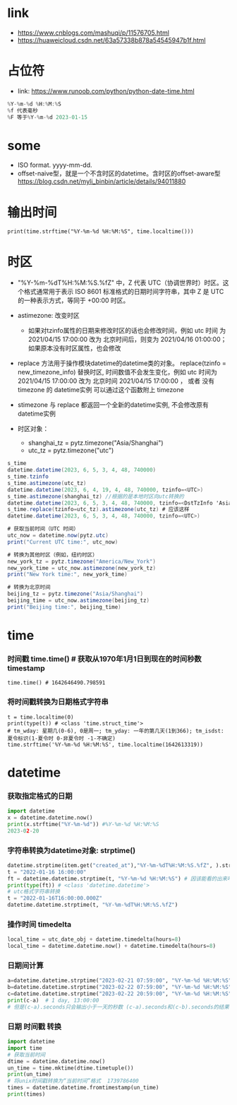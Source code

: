# link
- https://www.cnblogs.com/mashuqi/p/11576705.html
- https://huaweicloud.csdn.net/63a57338b878a54545947b1f.html
# 占位符
- link: https://www.runoob.com/python/python-date-time.html
```cs
%Y-%m-%d %H:%M:%S
%f 代表毫秒
%F 等于%Y-%m-%d 2023-01-15
```


# some
- ISO format.  yyyy-mm-dd.
- offset-naive型，就是一个不含时区的datetime。含时区的offset-aware型 https://blog.csdn.net/myli_binbin/article/details/94011880
# 输出时间
`print(time.strftime("%Y-%m-%d %H:%M:%S", time.localtime()))`

# 时区
- "%Y-%m-%dT%H:%M:%S.%fZ" 中，Z 代表 UTC（协调世界时）时区。这个格式通常用于表示 ISO 8601 标准格式的日期时间字符串，其中 Z 是 UTC 的一种表示方式，等同于 +00:00 时区。
- astimezone: 改变时区
    - 如果对tzinfo属性的日期来修改时区的话也会修改时间，例如 utc 时间 为 2021/04/15 17:00:00 改为 北京时间后，则变为 2021/04/16 01:00:00；如果原本没有时区属性，也会修改
- replace 方法用于操作模块datetime的datetime类的对象。 replace(tzinfo = new_timezone_info) 替换时区, 时间数值不会发生变化，例如 utc 时间为 2021/04/15 17:00:00 改为 北京时间 2021/04/15 17:00:00 ， 或者 没有timezone 的 datetime实例 可以通过这个函数附上 timezone
- stimezone 与 replace 都返回一个全新的datetime实例, 不会修改原有datetime实例

- 时区对象：
    - shanghai_tz = pytz.timezone("Asia/Shanghai")
    - utc_tz = pytz.timezone("utc")
```cs
s_time
datetime.datetime(2023, 6, 5, 3, 4, 48, 740000)
s_time.tzinfo
s_time.astimezone(utc_tz)
datetime.datetime(2023, 6, 4, 19, 4, 48, 740000, tzinfo=<UTC>)
s_time.astimezone(shanghai_tz) //根据的是本地时区向utc转换的
datetime.datetime(2023, 6, 5, 3, 4, 48, 740000, tzinfo=<DstTzInfo 'Asia/Shanghai' CST+8:00:00 STD>)
s_time.replace(tzinfo=utc_tz).astimezone(utc_tz) # 应该这样
datetime.datetime(2023, 6, 5, 3, 4, 48, 740000, tzinfo=<UTC>)

# 获取当前时间（UTC 时间）
utc_now = datetime.now(pytz.utc)
print("Current UTC time:", utc_now)

# 转换为其他时区（例如，纽约时区）
new_york_tz = pytz.timezone("America/New_York")
new_york_time = utc_now.astimezone(new_york_tz)
print("New York time:", new_york_time)

# 转换为北京时间
beijing_tz = pytz.timezone("Asia/Shanghai")
beijing_time = utc_now.astimezone(beijing_tz)
print("Beijing time:", beijing_time)

```
# time 
### 时间戳 time.time() # 获取从1970年1月1日到现在的时间秒数 timestamp
```
time.time() # 1642646490.798591
```

### 将时间戳转换为日期格式字符串
```
t = time.localtime(0)
print(type(t)) # <class 'time.struct_time'>
# tm_wday: 星期几(0-6), 0是周一; tm_yday: 一年的第几天(1到366); tm_isdst: 夏令标识(1-夏令时 0-非夏令时 -1-不确定)
time.strftime('%Y-%m-%d %H:%M:%S', time.localtime(1642613319))
```

# datetime
### 获取指定格式的日期
```py
import datetime
x = datetime.datetime.now()
print(x.strftime("%Y-%m-%d")) #%Y-%m-%d %H:%M:%S
2023-02-20
```
### 字符串转换为datetime对象: strptime()
```py
datetime.strptime(item.get("created_at"),"%Y-%m-%dT%H:%M:%S.%fZ", ).strftime("%Y-%m-%d %H:%M:%S")
t = "2022-01-16 16:00:00"
ft = datetime.datetime.strptime(t, "%Y-%m-%d %H:%M:%S") # 因该能看的出来吧，源字符串中有-，format—str里也写"-"
print(type(ft)) # <class 'datetime.datetime'>
# utc格式字符串转换
t = "2022-01-16T16:00:00.000Z"
datetime.datetime.strptime(t, "%Y-%m-%dT%H:%M:%S.%fZ")
```
### 操作时间 timedelta 
```python
local_time = utc_date_obj + datetime.timedelta(hours=8)
local_time = datetime.datetime.now() + datetime.timedelta(hours=8)
```
### 日期间计算
```python
a=datetime.datetime.strptime("2023-02-21 07:59:00", "%Y-%m-%d %H:%M:%S")  # 也可以是datetime.datetime()对象
b=datetime.datetime.strptime("2023-02-22 07:59:00", "%Y-%m-%d %H:%M:%S")
c=datetime.datetime.strptime("2023-02-22 20:59:00", "%Y-%m-%d %H:%M:%S")
print(c-a)  # 1 day, 13:00:00 
# 但是(c-a).seconds只会输出小于一天的秒数 (c-a).seconds和(c-b).seconds的结果一样
```

### 日期 时间戳 转换
```py
import datetime
import time
# 获取当前时间
dtime = datetime.datetime.now()
un_time = time.mktime(dtime.timetuple())
print(un_time)
# 将unix时间戳转换为“当前时间”格式  1739786400
times = datetime.datetime.fromtimestamp(un_time)
print(times)

```
